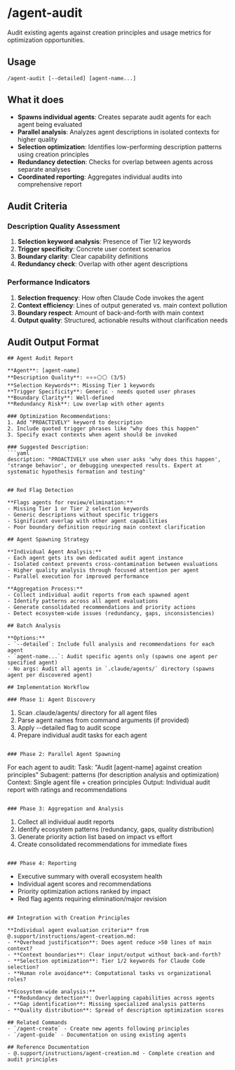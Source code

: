# /agent-audit

Audit existing agents against creation principles and usage metrics for optimization opportunities.

## Usage
```
/agent-audit [--detailed] [agent-name...]
```

## What it does
- **Spawns individual agents**: Creates separate audit agents for each agent being evaluated
- **Parallel analysis**: Analyzes agent descriptions in isolated contexts for higher quality
- **Selection optimization**: Identifies low-performing description patterns using creation principles
- **Redundancy detection**: Checks for overlap between agents across separate analyses
- **Coordinated reporting**: Aggregates individual audits into comprehensive report

## Audit Criteria

### Description Quality Assessment
1. **Selection keyword analysis**: Presence of Tier 1/2 keywords
2. **Trigger specificity**: Concrete user context scenarios
3. **Boundary clarity**: Clear capability definitions
4. **Redundancy check**: Overlap with other agent descriptions

### Performance Indicators
1. **Selection frequency**: How often Claude Code invokes the agent
2. **Context efficiency**: Lines of output generated vs. main context pollution
3. **Boundary respect**: Amount of back-and-forth with main context
4. **Output quality**: Structured, actionable results without clarification needs

## Audit Output Format

```
## Agent Audit Report

**Agent**: [agent-name]
**Description Quality**: ⭐⭐⭐⚪⚪ (3/5)
**Selection Keywords**: Missing Tier 1 keywords
**Trigger Specificity**: Generic - needs quoted user phrases
**Boundary Clarity**: Well-defined
**Redundancy Risk**: Low overlap with other agents

### Optimization Recommendations:
1. Add "PROACTIVELY" keyword to description
2. Include quoted trigger phrases like "why does this happen"
3. Specify exact contexts when agent should be invoked

### Suggested Description:
```yaml
description: "PROACTIVELY use when user asks 'why does this happen', 'strange behavior', or debugging unexpected results. Expert at systematic hypothesis formation and testing"
```
```

## Red Flag Detection

**Flags agents for review/elimination:**
- Missing Tier 1 or Tier 2 selection keywords
- Generic descriptions without specific triggers
- Significant overlap with other agent capabilities
- Poor boundary definition requiring main context clarification

## Agent Spawning Strategy

**Individual Agent Analysis:**
- Each agent gets its own dedicated audit agent instance
- Isolated context prevents cross-contamination between evaluations
- Higher quality analysis through focused attention per agent
- Parallel execution for improved performance

**Aggregation Process:**
- Collect individual audit reports from each spawned agent
- Identify patterns across all agent evaluations
- Generate consolidated recommendations and priority actions
- Detect ecosystem-wide issues (redundancy, gaps, inconsistencies)

## Batch Analysis

**Options:**
- `--detailed`: Include full analysis and recommendations for each agent
- `agent-name...`: Audit specific agents only (spawns one agent per specified agent)
- No args: Audit all agents in `.claude/agents/` directory (spawns agent per discovered agent)

## Implementation Workflow

### Phase 1: Agent Discovery
```
1. Scan .claude/agents/ directory for all agent files
2. Parse agent names from command arguments (if provided)
3. Apply --detailed flag to audit scope
4. Prepare individual audit tasks for each agent
```

### Phase 2: Parallel Agent Spawning
```
For each agent to audit:
  Task: "Audit [agent-name] against creation principles" 
  Subagent: patterns (for description analysis and optimization)
  Context: Single agent file + creation principles
  Output: Individual audit report with ratings and recommendations
```

### Phase 3: Aggregation and Analysis
```
1. Collect all individual audit reports
2. Identify ecosystem patterns (redundancy, gaps, quality distribution)
3. Generate priority action list based on impact vs effort
4. Create consolidated recommendations for immediate fixes
```

### Phase 4: Reporting
```
- Executive summary with overall ecosystem health
- Individual agent scores and recommendations  
- Priority optimization actions ranked by impact
- Red flag agents requiring elimination/major revision
```

## Integration with Creation Principles

**Individual agent evaluation criteria** from @.support/instructions/agent-creation.md:
- **Overhead justification**: Does agent reduce >50 lines of main context?
- **Context boundaries**: Clear input/output without back-and-forth?
- **Selection optimization**: Tier 1/2 keywords for Claude Code selection?
- **Human role avoidance**: Computational tasks vs organizational roles?

**Ecosystem-wide analysis:**
- **Redundancy detection**: Overlapping capabilities across agents
- **Gap identification**: Missing specialized analysis patterns
- **Quality distribution**: Spread of description optimization scores

## Related Commands
- `/agent-create` - Create new agents following principles
- `/agent-guide` - Documentation on using existing agents

## Reference Documentation
- @.support/instructions/agent-creation.md - Complete creation and audit principles